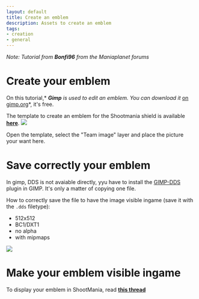 ```yaml
---
layout: default
title: Create an emblem
description: Assets to create an emblem
tags:
- creation
- general
---
```

*Note: Tutorial from **Bonfi96** from the Maniaplanet forums*

# Create your emblem #
On this tutorial,* ***Gimp*** *is used to edit an emblem. You can download it* [on gimp.org][4]*, it's free.

The template to create an emblem for the Shootmania shield is available [**here**][1].
![][2] 

Open the template, select the "Team image" layer and place the picture your want here.

# Save correctly your emblem #

In gimp, DDS is not avaiable directly, yyu have to install the [GIMP-DDS][6] plugin in GIMP. It's only a matter of copying one file.

How to correctly save the file to have the image visible ingame (save it with the `.dds` filetype):

* 512x512
* BC1/DXT1
* no alpha
* with mipmaps

![][3]

# Make your emblem visible ingame #

To display your emblem in ShootMania, read [**this thread**][5]

[1]: ./assets/Emblem_Template.psd
[2]: ./img/Emblem_Template.png
[3]: ./img/Emblem_SaveSettings.png
[4]: http://www.gimp.org/
[5]: http://forum.maniaplanet.com/viewtopic.php?f=471&t=27906&p=217394#p217394
[6]: https://code.google.com/p/gimp-dds/
